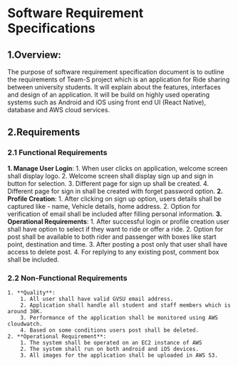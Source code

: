 # Software Requirement Specifications
## 1.Overview:
The purpose of software requirement specification document is to outline the requirements of Team-S project which is an application for Ride sharing between university students. It will explain about the features, interfaces and design of an application. It will be build on highly used operating systems such as Android and iOS using front end UI (React Native), database and AWS cloud services.


## 2.Requirements
### 2.1 Functional Requirements
**1. Manage User Login**:
    1. When user clicks on application, welcome screen shall display logo.
    2. Welcome screen shall display sign up and sign in button for selection. 
    3. Different page for sign up shall be created.
    4. Different page for sign in shall be created with forget password option.
**2. Profile Creation**:
    1. After clicking on sign up option, users details shall be captured like - name, Vehicle details, home address.
    2. Option for verification of email shall be included after filling personal information. 
**3. Operational Requirements**:
    1. After successful login or profile creation user shall have option to select if they want to ride or offer a ride.
    2. Option for post shall be available to both rider and passenger with boxes like start point, destination and time.
    3. After posting a post only that user shall have access to delete post.
    4. For replying to any existing post, comment box shall be included.
    

### 2.2 Non-Functional Requirements
    1. **Quality**:
        1. All user shall have valid GVSU email address.
        2. Application shall handle all student and staff members which is around 30K.
        3. Performance of the application shall be monitored using AWS cloudwatch.
        4. Based on some conditions users post shall be deleted.
    2. **Operational Requirement**:
        1. The system shall be operated on an EC2 instance of AWS
        2. The system shall run on both android and iOS devices.
        3. All images for the application shall be uploaded in AWS S3.
    
